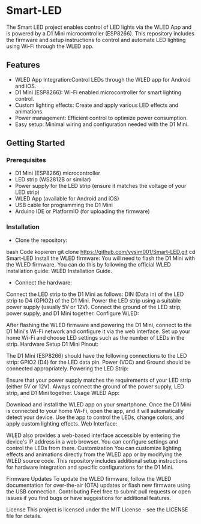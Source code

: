# Smart-LED
The Smart LED project enables control of LED lights via the WLED App and is powered by a D1 Mini microcontroller (ESP8266). This repository includes the firmware and setup instructions to control and automate LED lighting using Wi-Fi through the WLED app.

## Features
* WLED App Integration:Control LEDs through the WLED app for Android and iOS.
* D1 Mini (ESP8266): Wi-Fi enabled microcontroller for smart lighting control.
* Custom lighting effects: Create and apply various LED effects and animations.
* Power management: Efficient control to optimize power consumption.
* Easy setup: Minimal wiring and configuration needed with the D1 Mini.
## Getting Started
### Prerequisites
* D1 Mini (ESP8266) microcontroller
* LED strip (WS2812B or similar)
* Power supply for the LED strip (ensure it matches the voltage of your LED strip)
* WLED App (available for Android and iOS)
* USB cable for programming the D1 Mini
* Arduino IDE or PlatformIO (for uploading the firmware)
### Installation
* Clone the repository:

bash
Code kopieren
git clone https://github.com/yvsim001/Smart-LED.git
cd Smart-LED
Install the WLED firmware: You will need to flash the D1 Mini with the WLED firmware. You can do this by following the official WLED installation guide:
WLED Installation Guide.

* Connect the hardware:

Connect the LED strip to the D1 Mini as follows:
DIN (Data in) of the LED strip to D4 (GPIO2) of the D1 Mini.
Power the LED strip using a suitable power supply (usually 5V or 12V).
Connect the ground of the LED strip, power supply, and D1 Mini together.
Configure WLED:

After flashing the WLED firmware and powering the D1 Mini, connect to the D1 Mini's Wi-Fi network and configure it via the web interface.
Set up your home Wi-Fi and choose LED settings such as the number of LEDs in the strip.
Hardware Setup
D1 Mini Pinout:

The D1 Mini (ESP8266) should have the following connections to the LED strip:
GPIO2 (D4) for the LED data pin.
Power (VCC) and Ground should be connected appropriately.
Powering the LED Strip:

Ensure that your power supply matches the requirements of your LED strip (either 5V or 12V).
Always connect the ground of the power supply, LED strip, and D1 Mini together.
Usage
WLED App:

Download and install the WLED app on your smartphone.
Once the D1 Mini is connected to your home Wi-Fi, open the app, and it will automatically detect your device.
Use the app to control the LEDs, change colors, and apply custom lighting effects.
Web Interface:

WLED also provides a web-based interface accessible by entering the device's IP address in a web browser. You can configure settings and control the LEDs from there.
Customization
You can customize lighting effects and animations directly from the WLED app or by modifying the WLED source code. This repository includes additional setup instructions for hardware integration and specific configurations for the D1 Mini.

Firmware Updates
To update the WLED firmware, follow the WLED documentation for over-the-air (OTA) updates or flash new firmware using the USB connection.
Contributing
Feel free to submit pull requests or open issues if you find bugs or have suggestions for additional features.

License
This project is licensed under the MIT License - see the LICENSE file for details.

